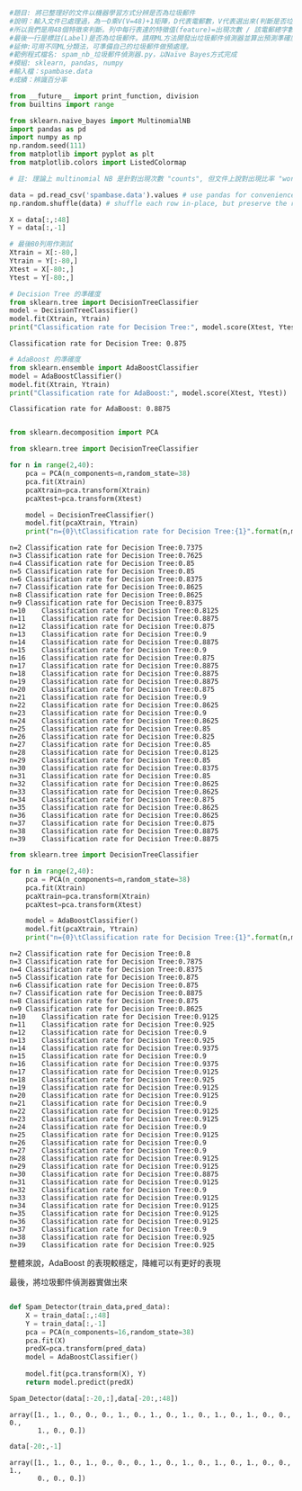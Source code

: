 ```python
#題目: 將已整理好的文件以機器學習方式分辨是否為垃圾郵件
#說明：輸入文件已處理過，為一D乘V(V=48)+1矩陣，D代表電郵數，V代表選出來(判斷是否垃圾)的字(特徵)，
#所以我們是用48個特徵來判斷。列中每行表達的特徵值(feature)=出現次數 / 該電郵總字數 * 100，
#最後一行是標註(Label)是否為垃圾郵件。請用ML方法開發出垃圾郵件偵測器並算出預測準確度
#延伸:可用不同ML分類法，可準備自己的垃圾郵件做預處理。
#範例程式檔名: spam_nb_垃圾郵件偵測器.py，以Naïve Bayes方式完成
#模組: sklearn, pandas, numpy
#輸入檔：spambase.data
#成績：辨識百分率
```


```python
from __future__ import print_function, division
from builtins import range

from sklearn.naive_bayes import MultinomialNB
import pandas as pd
import numpy as np
np.random.seed(111)
from matplotlib import pyplot as plt
from matplotlib.colors import ListedColormap
```


```python
# 註: 理論上 multinomial NB 是針對出現次數 "counts", 但文件上說對出現比率 "word proportions"也適合

data = pd.read_csv('spambase.data').values # use pandas for convenience
np.random.shuffle(data) # shuffle each row in-place, but preserve the row

X = data[:,:48]
Y = data[:,-1]
```


```python
# 最後80列用作測試
Xtrain = X[:-80,]
Ytrain = Y[:-80,]
Xtest = X[-80:,]
Ytest = Y[-80:,]
```


```python
# Decision Tree 的準確度
from sklearn.tree import DecisionTreeClassifier
model = DecisionTreeClassifier()
model.fit(Xtrain, Ytrain)
print("Classification rate for Decision Tree:", model.score(Xtest, Ytest))
```

    Classification rate for Decision Tree: 0.875



```python
# AdaBoost 的準確度
from sklearn.ensemble import AdaBoostClassifier
model = AdaBoostClassifier()
model.fit(Xtrain, Ytrain)
print("Classification rate for AdaBoost:", model.score(Xtest, Ytest))
```

    Classification rate for AdaBoost: 0.8875



```python

```


```python
from sklearn.decomposition import PCA
```


```python
from sklearn.tree import DecisionTreeClassifier

for n in range(2,40):
    pca = PCA(n_components=n,random_state=38)
    pca.fit(Xtrain)
    pcaXtrain=pca.transform(Xtrain)
    pcaXtest=pca.transform(Xtest)

    model = DecisionTreeClassifier()
    model.fit(pcaXtrain, Ytrain)
    print("n={0}\tClassification rate for Decision Tree:{1}".format(n,model.score(pcaXtest, Ytest)))
```

    n=2	Classification rate for Decision Tree:0.7375
    n=3	Classification rate for Decision Tree:0.7625
    n=4	Classification rate for Decision Tree:0.85
    n=5	Classification rate for Decision Tree:0.85
    n=6	Classification rate for Decision Tree:0.8375
    n=7	Classification rate for Decision Tree:0.8625
    n=8	Classification rate for Decision Tree:0.8625
    n=9	Classification rate for Decision Tree:0.8375
    n=10	Classification rate for Decision Tree:0.8125
    n=11	Classification rate for Decision Tree:0.8875
    n=12	Classification rate for Decision Tree:0.875
    n=13	Classification rate for Decision Tree:0.9
    n=14	Classification rate for Decision Tree:0.8875
    n=15	Classification rate for Decision Tree:0.9
    n=16	Classification rate for Decision Tree:0.875
    n=17	Classification rate for Decision Tree:0.8875
    n=18	Classification rate for Decision Tree:0.8875
    n=19	Classification rate for Decision Tree:0.8875
    n=20	Classification rate for Decision Tree:0.875
    n=21	Classification rate for Decision Tree:0.9
    n=22	Classification rate for Decision Tree:0.8625
    n=23	Classification rate for Decision Tree:0.9
    n=24	Classification rate for Decision Tree:0.8625
    n=25	Classification rate for Decision Tree:0.85
    n=26	Classification rate for Decision Tree:0.825
    n=27	Classification rate for Decision Tree:0.85
    n=28	Classification rate for Decision Tree:0.8125
    n=29	Classification rate for Decision Tree:0.85
    n=30	Classification rate for Decision Tree:0.8375
    n=31	Classification rate for Decision Tree:0.85
    n=32	Classification rate for Decision Tree:0.8625
    n=33	Classification rate for Decision Tree:0.8625
    n=34	Classification rate for Decision Tree:0.875
    n=35	Classification rate for Decision Tree:0.8625
    n=36	Classification rate for Decision Tree:0.8625
    n=37	Classification rate for Decision Tree:0.875
    n=38	Classification rate for Decision Tree:0.8875
    n=39	Classification rate for Decision Tree:0.8875



```python
from sklearn.tree import DecisionTreeClassifier

for n in range(2,40):
    pca = PCA(n_components=n,random_state=38)
    pca.fit(Xtrain)
    pcaXtrain=pca.transform(Xtrain)
    pcaXtest=pca.transform(Xtest)

    model = AdaBoostClassifier()
    model.fit(pcaXtrain, Ytrain)
    print("n={0}\tClassification rate for Decision Tree:{1}".format(n,model.score(pcaXtest, Ytest)))
```

    n=2	Classification rate for Decision Tree:0.8
    n=3	Classification rate for Decision Tree:0.7875
    n=4	Classification rate for Decision Tree:0.8375
    n=5	Classification rate for Decision Tree:0.875
    n=6	Classification rate for Decision Tree:0.875
    n=7	Classification rate for Decision Tree:0.8875
    n=8	Classification rate for Decision Tree:0.875
    n=9	Classification rate for Decision Tree:0.8625
    n=10	Classification rate for Decision Tree:0.9125
    n=11	Classification rate for Decision Tree:0.925
    n=12	Classification rate for Decision Tree:0.9
    n=13	Classification rate for Decision Tree:0.925
    n=14	Classification rate for Decision Tree:0.9375
    n=15	Classification rate for Decision Tree:0.9
    n=16	Classification rate for Decision Tree:0.9375
    n=17	Classification rate for Decision Tree:0.9125
    n=18	Classification rate for Decision Tree:0.925
    n=19	Classification rate for Decision Tree:0.9125
    n=20	Classification rate for Decision Tree:0.9125
    n=21	Classification rate for Decision Tree:0.9
    n=22	Classification rate for Decision Tree:0.9125
    n=23	Classification rate for Decision Tree:0.9125
    n=24	Classification rate for Decision Tree:0.9
    n=25	Classification rate for Decision Tree:0.9125
    n=26	Classification rate for Decision Tree:0.9
    n=27	Classification rate for Decision Tree:0.9
    n=28	Classification rate for Decision Tree:0.9125
    n=29	Classification rate for Decision Tree:0.9125
    n=30	Classification rate for Decision Tree:0.8875
    n=31	Classification rate for Decision Tree:0.9125
    n=32	Classification rate for Decision Tree:0.9
    n=33	Classification rate for Decision Tree:0.9125
    n=34	Classification rate for Decision Tree:0.9125
    n=35	Classification rate for Decision Tree:0.9125
    n=36	Classification rate for Decision Tree:0.9125
    n=37	Classification rate for Decision Tree:0.9
    n=38	Classification rate for Decision Tree:0.925
    n=39	Classification rate for Decision Tree:0.925


整體來說，AdaBoost 的表現較穩定，降維可以有更好的表現

最後，將垃圾郵件偵測器實做出來


```python

def Spam_Detector(train_data,pred_data):
    X = train_data[:,:48]
    Y = train_data[:,-1]
    pca = PCA(n_components=16,random_state=38)
    pca.fit(X)
    predX=pca.transform(pred_data)
    model = AdaBoostClassifier()
    
    model.fit(pca.transform(X), Y)
    return model.predict(predX)

Spam_Detector(data[:-20,:],data[-20:,:48])   
```




    array([1., 1., 0., 0., 0., 1., 0., 1., 0., 1., 0., 1., 0., 1., 0., 0., 0.,
           1., 0., 0.])




```python
data[-20:,-1]
```




    array([1., 1., 0., 1., 0., 0., 0., 1., 0., 1., 0., 1., 0., 1., 0., 0., 1.,
           0., 0., 0.])




```python

```
